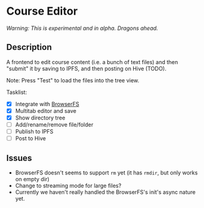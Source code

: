 # Course Editor

*Warning: This is experimental and in alpha. Dragons ahead.*

## Description

A frontend to edit course content (i.e. a bunch of text files) and then "submit" it by saving to IPFS, and then posting on Hive (TODO).

Note: Press "Test" to load the files into the tree view.

Tasklist:

- [x] Integrate with [BrowserFS](https://github.com/jvilk/BrowserFS)
- [x] Multitab editor and save
- [x] Show directory tree
- [ ] Add/rename/remove file/folder
- [ ] Publish to IPFS
- [ ] Post to Hive

## Issues

- BrowserFS doesn't seems to support `rm` yet (it has `rmdir`, but only works on empty dir)
- Change to streaming mode for large files?
- Currently we haven't really handled the BrowserFS's init's async nature yet.
